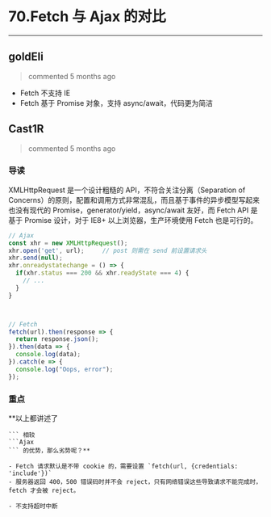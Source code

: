 
 # 70.Fetch 与 Ajax 的对比 
  
 ***
## goldEli 
 > commented 5 months ago 

* Fetch 不支持 IE
* Fetch 基于 Promise 对象，支持 async/await，代码更为简洁
## Cast1R 
 > commented 5 months ago 

### 导读

XMLHttpRequest 是一个设计粗糙的 API，不符合关注分离（Separation of Concerns）的原则，配置和调用方式非常混乱，而且基于事件的异步模型写起来也没有现代的 Promise，generator/yield，async/await 友好，而 Fetch API 是基于 Promise 设计，对于 IE8+ 以上浏览器，生产环境使用 Fetch 也是可行的。


```javascript
// Ajax 
const xhr = new XMLHttpRequest();
xhr.open('get', url);     // post 则需在 send 前设置请求头
xhr.send(null);
xhr.onreadystatechange = () => {
  if(xhr.status === 200 && xhr.readyState === 4) {
    // ...
  }
}



// Fetch
fetch(url).then(response => {
  return response.json();
}).then(data => {
  console.log(data);
}).catch(e => {
  console.log("Oops, error");
});

```



### 重点

**以上都讲述了 
```Fetch
``` 相较 
```Ajax
``` 的优势，那么劣势呢？**

- Fetch 请求默认是不带 cookie 的，需要设置 `fetch(url, {credentials: 'include'})`
- 服务器返回 400，500 错误码时并不会 reject，只有网络错误这些导致请求不能完成时，fetch 才会被 reject。

- 不支持超时中断